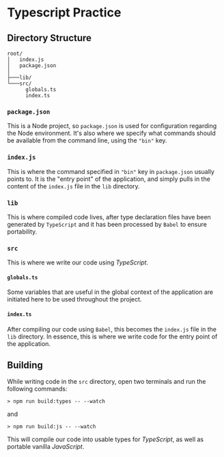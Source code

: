 # Typescript Practice

## Directory Structure

```
root/
│   index.js
│   package.json
│
├───lib/
└───src/
      globals.ts
      index.ts
```

### `package.json`

This is a Node project, so `package.json` is used for configuration regarding
the Node environment. It's also where we specify what commands should be
available from the command line, using the `"bin"` key.

### `index.js`

This is where the command specified in `"bin"` key in `package.json` usually
points to. It is the "entry point" of the application, and simply pulls in the
content of the `index.js` file in the `lib` directory.

### `lib`

This is where compiled code lives, after type declaration files have been
generated by `TypeScript` and it has been processed by `Babel` to ensure
portability.

### `src`

This is where we write our code using _TypeScript_.

#### `globals.ts`

Some variables that are useful in the global context of the application are
initiated here to be used throughout the project.

#### `index.ts`

After compiling our code using `Babel`, this becomes the `index.js` file in the
`lib` directory. In essence, this is where we write code for the entry point of
the application.

## Building

While writing code in the `src` directory, open two terminals and run the
following commands:

```
> npm run build:types -- --watch
```

and

```
> npm run build:js -- --watch
```

This will compile our code into usable types for _TypeScript_, as well as
portable vanilla _JavaScript_.
